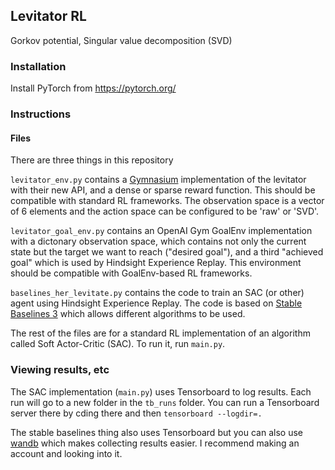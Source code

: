 ## Levitator RL

Gorkov potential, Singular value decomposition (SVD)

### Installation

Install PyTorch from https://pytorch.org/


### Instructions


#### Files
There are three things in this repository

`levitator_env.py` contains a [Gymnasium](https://gymnasium.farama.org/) implementation of the levitator with their new API, and a dense or sparse reward function. This should be compatible with standard RL frameworks. The observation space is a vector of 6 elements and the action space can be configured to be 'raw' or 'SVD'.

`levitator_goal_env.py` contains an OpenAI Gym GoalEnv implementation with a dictonary observation space, which contains not only the current state but the target we want to reach ("desired goal"), and a third "achieved goal" which is used by Hindsight Experience Replay. This environment should be compatible with GoalEnv-based RL frameworks.

`baselines_her_levitate.py` contains the code to train an SAC (or other) agent using Hindsight Experience Replay. The code is based on [Stable Baselines 3](https://stable-baselines3.readthedocs.io/en/master/) which allows different algorithms to be used. 

The rest of the files are for a standard RL implementation of an algorithm called Soft Actor-Critic (SAC). To run it, run `main.py`.

### Viewing results, etc

The SAC implementation (`main.py`) uses Tensorboard to log results. Each run will go to a new folder in the `tb_runs` folder. You can run a Tensorboard server there by cding there and then `tensorboard --logdir=.`

The stable baselines thing also uses Tensorboard but you can also use [wandb](https://wandb.ai/) which makes collecting results easier. I recommend making an account and looking into it.

